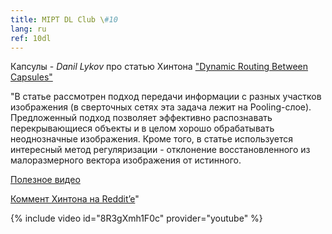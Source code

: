 ```yaml
---
title: MIPT DL Club \#10
lang: ru
ref: 10dl
---
```


Капсулы - _Danil Lykov_ про статью Хинтона ["Dynamic Routing Between Capsules"](https://arxiv.org/abs/1710.09829)

"В статье рассмотрен подход передачи информации с разных участков изображения (в сверточных сетях эта задача лежит на Pooling-слое).
Предложенный подход позволяет эффективно распознавать перекрывающиеся объекты и в целом хорошо обрабатывать неоднозначные изображения. Кроме того, в статье используется интересный метод регуляризации - отклонение восстановленного из малоразмерного вектора изображения от истинного.

[Полезное видео](https://www.youtube.com/watch?v=pPN8d0E3900)

[Коммент Хинтона на Reddit’e](https://www.reddit.com/r/MachineLearning/comments/7ew7ba/d_capsule_networks_capsnets_tutorial/dq8yc9p/)"

{% include video id="8R3gXmh1F0c" provider="youtube" %}
